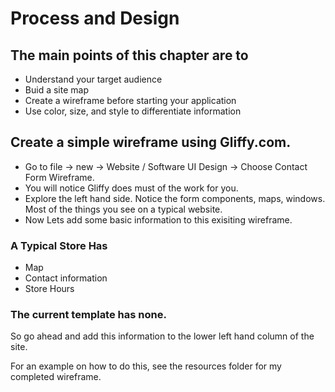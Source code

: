 # Process and Design

## The main points of this chapter are to

* Understand your target audience
* Buid a site map
* Create a wireframe before starting your application
* Use color, size, and style to differentiate information

## Create a simple wireframe using Gliffy.com.

* Go to file -> new -> Website / Software UI Design -> Choose Contact Form Wireframe.
* You will notice Gliffy does must of the work for you. 
* Explore the left hand side. Notice the form components, maps, windows. Most of the things you see on a typical website.
* Now Lets add some basic information to this exisiting wireframe.

### A Typical Store Has

* Map
* Contact information
* Store Hours

### The current template has none.

So go ahead and add this information to the lower left hand column of the site.

For an example on how to do this, see the resources folder for my completed wireframe.